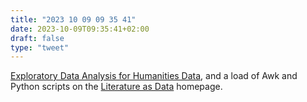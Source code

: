 ```yaml
---
title: "2023 10 09 09 35 41"
date: 2023-10-09T09:35:41+02:00
draft: false
type: "tweet"
---
```

[Exploratory Data Analysis for Humanities Data](https://awk.dev/eda.html), and a load of Awk and Python scripts on the [Literature as Data](https://www.hum307.com/) homepage.

